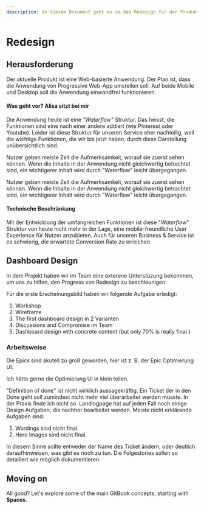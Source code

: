 ```yaml
---
description: In diesem Dokument geht es um das Redesign für den Produkt.
---
```


# Redesign

## Herausforderung

Der aktuelle Produkt ist eine Web-basierte Anwendung. Der Plan ist, dass die Anwendung von Progressive Web-App umstellen soll. Auf beide Mobile und Desktop soll die Anwendung einwandfrei funktionieren.

#### Was geht vor? Alisa sitzt bei mir

Die Anwendung heute ist eine _"Waterflow"_ Struktur. Das heisst, die Funktionen sind eine nach einer andere addiert (wie Pinterest oder Youtube). Leider ist diese Struktur für unseren Service eher nachteilig, weil die wichtige Funktionen, die wir bis jetzt haben, durch diese Darstellung unübersichtlich sind.&#x20;

Nutzer geben meiste Zeit die Aufmerksamkeit, worauf sie zuerst sehen können. Wenn die Inhalte in der Anwendung nicht gleichwertig betrachtet sind, ein wichtigerer Inhalt wird durch "Waterflow" leicht übergegangen.

Nutzer geben meiste Zeit die Aufmerksamkeit, worauf sie zuerst sehen können. Wenn die Inhalte in der Anwendung nicht gleichwertig betrachtet sind, ein wichtigerer Inhalt wird durch "Waterflow" leicht übergegangen.

#### Technische Beschränkung

Mit der Entwicklung der umfangreichen Funktionen ist diese "_Waterflow_" Struktur von heute nicht mehr in der Lage, eine mobile-freundliche User Experience für Nutzer anzubieten. Auch für unseren Business & Service ist es schwierig, die erwartete Conversion Rate zu erreichen.

## Dashboard Design

In dem Projekt haben wir im Team eine exterene Unterstüzung bekommen, um uns zu hilfen, den Progress von Redesign zu beschleunigen.&#x20;

Für die erste Erscheinungsbild haben wir folgende Aufgabe erledigt:

1. Workshop&#x20;
2. Wireframe
3. The first dashboard design in 2 Varianten
4. Discussions and Compromise im Team
5. Dashboard design with concrete content (but only 70% is really final.)

### Arbeitsweise

Die Epics sind akutell zu groß geworden, hier ist z. B. der Epic Optimierung UI.

Ich hätte gerne die Optimierung UI in klein teilen.&#x20;

"Definition of done" ist nicht wirklich aussagekräftig. Ein Ticket der in den Done geht soll zumindest nicht mehr viel überarbeitet werden müsste. In der Praxis finde ich nicht so. Landingpage hat auf jeden Fall noch einige Design Aufgaben, die nachher bearbeitet werden. Meiste nicht erklärende Aufgaben sind:

1. Wordings sind nicht final.&#x20;
2. Hero Images sind nicht final.&#x20;

In diesem Sinne sollte entweder der Name des Ticket ändern, oder deutlich daraufhinweisen, was gibt es noch zu tun. Die Folgestories sollen so detailiert wie möglich dokumentieren.&#x20;





## Moving on

All good? Let's explore some of the main GitBook concepts, starting with **Spaces**.
